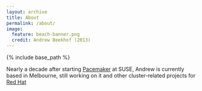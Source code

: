 ```yaml
---
layout: archive
title: About
permalink: /about/
image:
  feature: beach-banner.png
  credit: Andrew Beekhof (2013)
---
```


{% include base_path %}

Nearly a decade after starting [Pacemaker](http://clusterlabs.org) at
SUSE, Andrew is currently based in Melbourne, still working on it and
other cluster-related projects for [Red Hat](http://redhat.com)
